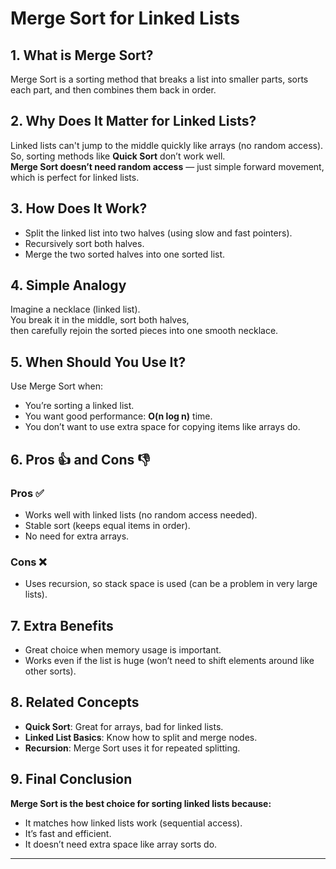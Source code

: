 # Merge Sort for Linked Lists

## 1. What is Merge Sort?
Merge Sort is a sorting method that breaks a list into smaller parts, sorts each part, and then combines them back in order.

## 2. Why Does It Matter for Linked Lists?
Linked lists can't jump to the middle quickly like arrays (no random access).  
So, sorting methods like **Quick Sort** don’t work well.  
**Merge Sort doesn’t need random access** — just simple forward movement, which is perfect for linked lists.

## 3. How Does It Work?
- Split the linked list into two halves (using slow and fast pointers).
- Recursively sort both halves.
- Merge the two sorted halves into one sorted list.

## 4. Simple Analogy
Imagine a necklace (linked list).  
You break it in the middle, sort both halves,  
then carefully rejoin the sorted pieces into one smooth necklace.

## 5. When Should You Use It?
Use Merge Sort when:
- You’re sorting a linked list.
- You want good performance: **O(n log n)** time.
- You don’t want to use extra space for copying items like arrays do.

## 6. Pros 👍 and Cons 👎
### Pros ✅
- Works well with linked lists (no random access needed).  
- Stable sort (keeps equal items in order).  
- No need for extra arrays.  

### Cons ❌
- Uses recursion, so stack space is used (can be a problem in very large lists).

## 7. Extra Benefits
- Great choice when memory usage is important.  
- Works even if the list is huge (won’t need to shift elements around like other sorts).

## 8. Related Concepts
- **Quick Sort**: Great for arrays, bad for linked lists.  
- **Linked List Basics**: Know how to split and merge nodes.  
- **Recursion**: Merge Sort uses it for repeated splitting.

## 9. Final Conclusion
**Merge Sort is the best choice for sorting linked lists because:**
- It matches how linked lists work (sequential access).  
- It’s fast and efficient.  
- It doesn’t need extra space like array sorts do.

---
